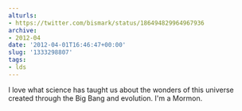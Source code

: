 ```yaml
---
alturls:
- https://twitter.com/bismark/status/186494829964967936
archive:
- 2012-04
date: '2012-04-01T16:46:47+00:00'
slug: '1333298807'
tags:
- lds
---
```


I love what science has taught us about the wonders of this universe created through the Big Bang and evolution. I'm a Mormon.

